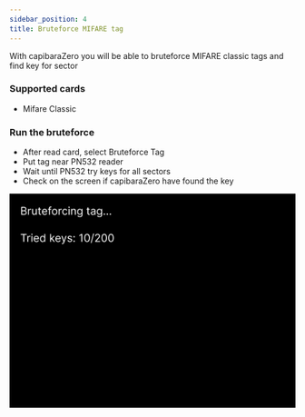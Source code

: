 ```yaml
---
sidebar_position: 4
title: Bruteforce MIFARE tag
---
```


With capibaraZero you will be able to bruteforce MIFARE classic tags and find key for sector

### Supported cards

- Mifare Classic

### Run the bruteforce

- After read card, select Bruteforce Tag
- Put tag near PN532 reader
- Wait until PN532 try keys for all sectors
- Check on the screen if capibaraZero have found the key

<img src="/img/screens/nfc/bruteforce_tag.png"/>